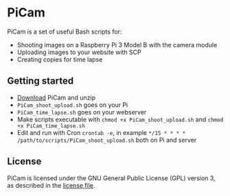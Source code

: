 # PiCam

PiCam is a set of useful Bash scripts for:

* Shooting images on a Raspberry Pi 3 Model B with the camera module
* Uploading images to your website with SCP
* Creating copies for time lapse

## Getting started

* [Download](https://github.com/MartinBekkelund/PiCam/archive/master.zip) PiCam and unzip
* `PiCam_shoot_upload.sh` goes on your Pi
* `PiCam_time_lapse.sh` goes on your webserver
* Make scripts executable with `chmod +x PiCam_shoot_upload.sh` and `chmod +x PiCam_time_lapse.sh`
* Edit and run with Cron `crontab -e`, in example `*/15 * * * * /path/to/scripts/PiCam_shoot_upload.sh` both on Pi and server

## License

PiCam is licensed under the GNU General Public License (GPL) version 3, as described in the [license file](https://github.com/MartinBekkelund/PiCam/blob/master/LICENSE.md).